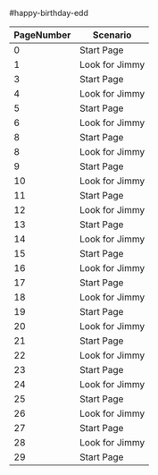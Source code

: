 #happy-birthday-edd

| PageNumber | Scenario |
| ----------- | ----------- |
| 0 | Start Page |
| 1 | Look for Jimmy |
| 3 | Start Page |
| 4 | Look for Jimmy |
| 5 | Start Page |
| 6 | Look for Jimmy |
| 8 | Start Page |
| 8 | Look for Jimmy |
| 9 | Start Page |
| 10 | Look for Jimmy |
| 11 | Start Page |
| 12 | Look for Jimmy |
| 13 | Start Page |
| 14 | Look for Jimmy |
| 15 | Start Page |
| 16 | Look for Jimmy |
| 17 | Start Page |
| 18 | Look for Jimmy |
| 19 | Start Page |
| 20 | Look for Jimmy |
| 21 | Start Page |
| 22 | Look for Jimmy |
| 23 | Start Page |
| 24 | Look for Jimmy |
| 25 | Start Page |
| 26 | Look for Jimmy |
| 27 | Start Page |
| 28 | Look for Jimmy |
| 29 | Start Page |


